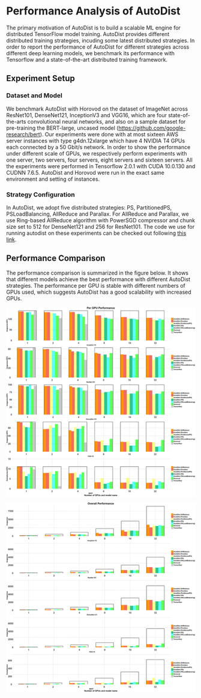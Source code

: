 # Performance Analysis of AutoDist
The primary motivation of AutoDist is to build a scalable ML engine for distributed TensorFlow model training. AutoDist provides different distributed training strategies, incuding some latest distributed strategies. In order to report the performance of AutoDist for different strategies across different deep learning models, we benchmark its performance with Tensorflow and a state-of-the-art distributed training framework.

## Experiment Setup

### Dataset and Model
We benchmark AutoDist with Horovod on the dataset of ImageNet across ResNet101, DenseNet121, InceptionV3 and VGG16, which are four state-of-the-arts convolutional neural networks, and also on a sample dataset for pre-training the BERT-large, uncased model (https://github.com/google-research/bert). Our experiments were done with at most sixteen AWS server instances with type g4dn.12xlarge which have 4 NVIDIA T4 GPUs each connected by a 50 Gbit/s network. In order to show the performance under different scale of GPUs, we respectively perform experiments with one server, two servers, four servers, eight servers and sixteen servers. All the experiments were performed in Tensorflow 2.0.1 with CUDA 10.0.130 and CUDNN 7.6.5. AutoDist and Horovod were run in the exact same environment and setting of instances. 

### Strategy Configuration
In AutoDist, we adopt five distributed 
strategies: PS, PartitionedPS, PSLoadBalancing, AllReduce and Parallax. For AllReduce and Parallax, we use Ring-based AllReduce algorithm with PowerSGD compressor and chunk size set to 512 for DenseNet121 and 256 for ResNet101. The code we use for running autodist on these experiments can be checked out following [this link](https://github.com/petuum/autodist/tree/master/examples/benchmark).

## Performance Comparison
The performance comparison is summarized in the figure below. It shows that different models achieve the best performance with different AutoDist strategies. The performance per GPU is stable with different numbers of GPUs used, which suggests AutoDist has a good scalability with increased GPUs.

![per gpu performance](figure1.png "Benchmarks1")

![overall performance](figure2.png "Benchmarks2")

